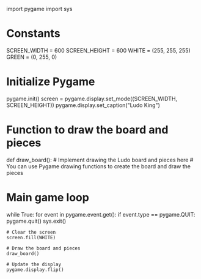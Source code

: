 import pygame
import sys

# Constants
SCREEN_WIDTH = 600
SCREEN_HEIGHT = 600
WHITE = (255, 255, 255)
GREEN = (0, 255, 0)

# Initialize Pygame
pygame.init()
screen = pygame.display.set_mode((SCREEN_WIDTH, SCREEN_HEIGHT))
pygame.display.set_caption("Ludo King")

# Function to draw the board and pieces
def draw_board():
    # Implement drawing the Ludo board and pieces here
    # You can use Pygame drawing functions to create the board and draw the pieces

# Main game loop
while True:
    for event in pygame.event.get():
        if event.type == pygame.QUIT:
            pygame.quit()
            sys.exit()

    # Clear the screen
    screen.fill(WHITE)

    # Draw the board and pieces
    draw_board()

    # Update the display
    pygame.display.flip()
    
